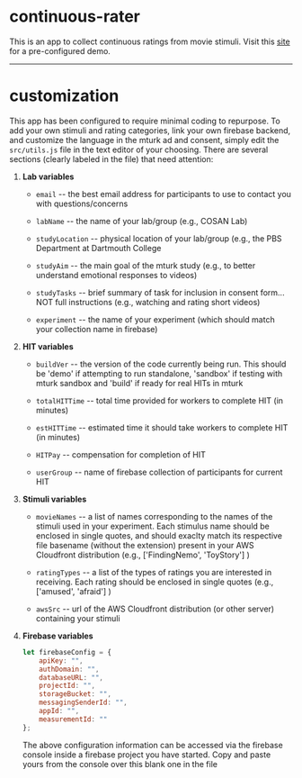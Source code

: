 # continuous-rater
This is an app to collect continuous ratings from movie stimuli.
Visit this [site](https://suspicious-pare-60fdea.netlify.app) for a pre-configured demo.

---

# customization
This app has been configured to require minimal coding to repurpose. To add your own stimuli and rating categories, link your own firebase backend, and customize the language in the mturk ad and consent, simply edit the `src/utils.js` file in the text editor of your choosing. There are several sections (clearly labeled in the file) that need attention:

1. <strong>Lab variables</strong>

	* `email` -- the best email address for participants to use to contact you with questions/concerns
	
	* `labName` -- the name of your lab/group (e.g., COSAN Lab)
	
	* `studyLocation` -- physical location of your lab/group (e.g., the PBS Department at Dartmouth College
	* `studyAim` -- the main goal of the mturk study (e.g., to better understand emotional responses to videos)
	* `studyTasks` -- brief summary of task for inclusion in consent form... NOT full instructions (e.g., watching and rating short videos)
	* `experiment` -- the name of your experiment (which should match your collection name in firebase)

2. <strong>HIT variables</strong>
	
	* `buildVer` -- the version of the code currently being run. This should be 'demo' if attempting to run standalone, 'sandbox' if testing with mturk sandbox and 'build' if ready for real HITs in mturk

	* `totalHITTime` -- total time provided for workers to complete HIT (in minutes)
	* `estHITTime` -- estimated time it should take workers to complete HIT (in minutes)
	* `HITPay` -- compensation for completion of HIT
	* `userGroup` -- name of firebase collection of participants for current HIT

3. <strong>Stimuli variables</strong>
	
	* `movieNames` -- a list of names corresponding to the names of the stimuli used in your experiment. Each stimulus name should be enclosed in single quotes, and should exaclty match its respective file basename (without the extension) present in your AWS Cloudfront distribution (e.g., ['FindingNemo', 'ToyStory'] )

	* `ratingTypes` -- a list of the types of ratings you are interested in receiving. Each rating should be enclosed in single quotes (e.g., ['amused', 'afraid'] )

	* `awsSrc` -- url of the AWS Cloudfront distribution (or other server) containing your stimuli



4. <strong>Firebase variables</strong>

	```javascript
	let firebaseConfig = {
	    apiKey: "",
	    authDomain: "",
	    databaseURL: "",
	    projectId: "",
	    storageBucket: "",
	    messagingSenderId: "",
	    appId: "",
	    measurementId: ""
	};
	```

	The above configuration information can be accessed via the firebase console inside a firebase project you have started. Copy and paste yours from the console over this blank one in the file

